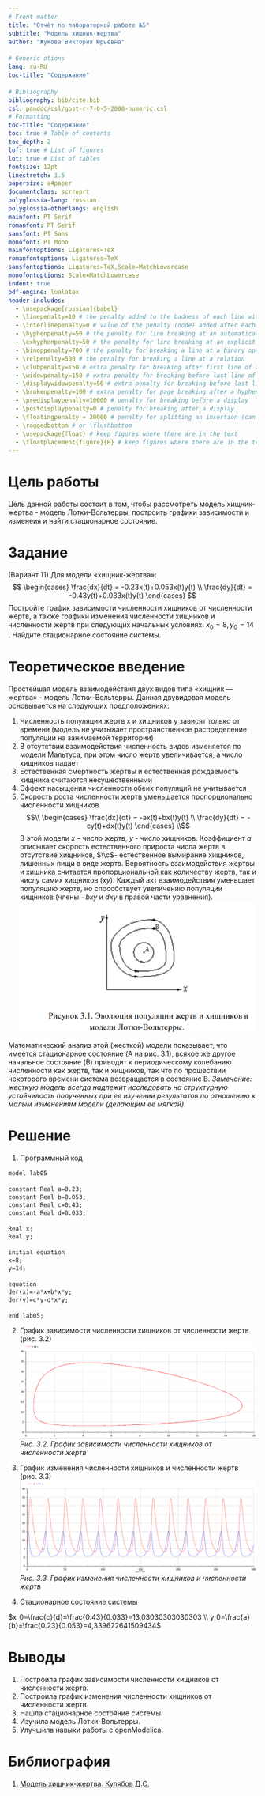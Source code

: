 ```yaml
---
# Front matter
title: "Отчёт по лабораторной работе №5"
subtitle: "Модель хищник-жертва"
author: "Жукова Виктория Юрьевна"

# Generic otions
lang: ru-RU
toc-title: "Содержание"

# Bibliography
bibliography: bib/cite.bib
csl: pandoc/csl/gost-r-7-0-5-2008-numeric.csl
# Formatting
toc-title: "Содержание"
toc: true # Table of contents
toc_depth: 2
lof: true # List of figures
lot: true # List of tables
fontsize: 12pt
linestretch: 1.5
papersize: a4paper
documentclass: scrreprt
polyglossia-lang: russian
polyglossia-otherlangs: english
mainfont: PT Serif
romanfont: PT Serif
sansfont: PT Sans
monofont: PT Mono
mainfontoptions: Ligatures=TeX
romanfontoptions: Ligatures=TeX
sansfontoptions: Ligatures=TeX,Scale=MatchLowercase
monofontoptions: Scale=MatchLowercase
indent: true
pdf-engine: lualatex
header-includes:
  - \usepackage[russian]{babel}
  - \linepenalty=10 # the penalty added to the badness of each line within a paragraph (no associated penalty node) Increasing the value makes tex try to have fewer lines in the paragraph.
  - \interlinepenalty=0 # value of the penalty (node) added after each line of a paragraph.
  - \hyphenpenalty=50 # the penalty for line breaking at an automatically inserted hyphen
  - \exhyphenpenalty=50 # the penalty for line breaking at an explicit hyphen
  - \binoppenalty=700 # the penalty for breaking a line at a binary operator
  - \relpenalty=500 # the penalty for breaking a line at a relation
  - \clubpenalty=150 # extra penalty for breaking after first line of a paragraph
  - \widowpenalty=150 # extra penalty for breaking before last line of a paragraph
  - \displaywidowpenalty=50 # extra penalty for breaking before last line before a display math
  - \brokenpenalty=100 # extra penalty for page breaking after a hyphenated line
  - \predisplaypenalty=10000 # penalty for breaking before a display
  - \postdisplaypenalty=0 # penalty for breaking after a display
  - \floatingpenalty = 20000 # penalty for splitting an insertion (can only be split footnote in standard LaTeX)
  - \raggedbottom # or \flushbottom
  - \usepackage{float} # keep figures where there are in the text
  - \floatplacement{figure}{H} # keep figures where there are in the text
---
```


# Цель работы
Цель данной работы состоит в том, чтобы рассмотреть модель хищник-жертва - модель Лотки-Вольтерры, построить графики зависимости и изменеия и найти стационарное состояние.

# Задание
(Вариант 11)
Для модели «хищник-жертва»:
$$ \begin{cases} \frac{dx}{dt} = -0.23x(t)+0.053x(t)y(t) \\ \frac{dy}{dt} = -0.43y(t)+0.033x(t)y(t) \end{cases} $$
Постройте график зависимости численности хищников от численности жертв,
а также графики изменения численности хищников и численности жертв при
следующих начальных условиях:
$x_0=8, y_0=14$ . Найдите стационарное состояние системы.

# Теоретическое введение
Простейшая модель взаимодействия двух видов типа «хищник — жертва» - модель Лотки-Вольтерры. Данная двувидовая модель основывается на следующих предположениях:
1. Численность популяции жертв x и хищников y зависят только от времени
(модель не учитывает пространственное распределение популяции на
занимаемой территории)
2. В отсутствии взаимодействия численность видов изменяется по модели
Мальтуса, при этом число жертв увеличивается, а число хищников падает
3. Естественная смертность жертвы и естественная рождаемость хищника
считаются несущественными
4. Эффект насыщения численности обеих популяций не учитывается
5. Скорость роста численности жертв уменьшается пропорционально
численности хищников
$$\\ \begin{cases} \frac{dx}{dt} = -ax(t)+bx(t)y(t) \\ \frac{dy}{dt} = -cy(t)+dx(t)y(t) \end{cases} \\$$
В этой модели $x$ – число жертв, $y$ - число хищников. Коэффициент $a$
описывает скорость естественного прироста числа жертв в отсутствие хищников, $\\с$- естественное вымирание хищников, лишенных пищи в виде жертв. Вероятность
взаимодействия жертвы и хищника считается пропорциональной как количеству
жертв, так и числу самих хищников ($xy$). Каждый акт взаимодействия уменьшает популяцию жертв, но способствует увеличению популяции хищников (члены $-bxy$ и $dxy$ в правой части уравнения).
![Рисунок 3.1. Эволюция популяции жертв и хищников в модели Лотки-Вольтерры.](imgs/1.PNG "Рисунок 3.1. Эволюция популяции жертв и хищников в модели Лотки-Вольтерры.")

Математический анализ этой (жесткой) модели показывает, что имеется
стационарное состояние (A на рис. 3.1), всякое же другое начальное состояние (B)
приводит к периодическому колебанию численности как жертв, так и хищников,
так что по прошествии некоторого времени система возвращается в состояние B.
*Замечание: жесткую модель всегда надлежит исследовать на структурную
устойчивость полученных при ее изучении результатов по отношению к малым
изменениям модели (делающим ее мягкой).*

# Решение 
1. Программный код
```
model lab05

constant Real a=0.23;
constant Real b=0.053;
constant Real c=0.43;
constant Real d=0.033;

Real x;
Real y;

initial equation
x=8;
y=14;

equation
der(x)=-a*x+b*x*y;
der(y)=c*y-d*x*y;

end lab05;
```

2. График зависимости численности хищников от численности жертв (рис. 3.2)
![Рис. 3.2. График зависимости численности хищников от численности жертв](imgs/2.PNG "Рис. 3.2. График зависимости численности хищников от численности жертв")
*Рис. 3.2. График зависимости численности хищников от численности жертв*


3. График изменения численности хищников и численности жертв (рис. 3.3)
![Рис. 3.3. График изменения численности хищников и численности жертв](imgs/3.PNG "Рис. 3.3. График изменения численности хищников и численности жертв")
*Рис. 3.3. График изменения численности хищников и численности жертв*

4. Стационарное состояние системы

$x_0=\frac{c}{d}=\frac{0.43}{0.033}=13,03030303030303 \\
y_0=\frac{a}{b}=\frac{0.23}{0.053}=4,339622641509434$

# Выводы

1. Построила график зависимости численности хищников от численности жертв.
2. Построила график изменения численности хищников от численности жертв.
3. Нашла стационарное состояние системы.
4. Изучила модель Лотки-Вольтерры.
5. Улучшила навыки работы с openModelica.

# Библиография
1. [Модель хищник-жертва. Кулябов Д.С.](https://esystem.rudn.ru/pluginfile.php/1343813/mod_resource/content/2/%D0%9B%D0%B0%D0%B1%D0%BE%D1%80%D0%B0%D1%82%D0%BE%D1%80%D0%BD%D0%B0%D1%8F%20%D1%80%D0%B0%D0%B1%D0%BE%D1%82%D0%B0%20%E2%84%96%204.pdf)
